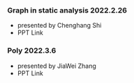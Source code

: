 ### Graph in static analysis 2022.2.26
- presented by Chenghang Shi
- PPT Link
### Poly 2022.3.6
- presented by JiaWei Zhang
- PPT Link

